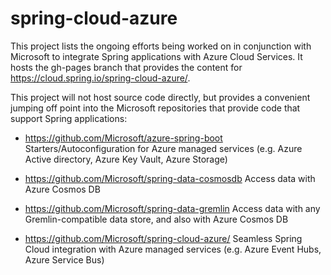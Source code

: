 # spring-cloud-azure

This project lists the ongoing efforts being worked on in conjunction with Microsoft
to integrate Spring applications with Azure Cloud Services.  It hosts the gh-pages branch
that provides the content for https://cloud.spring.io/spring-cloud-azure/.

This project will not host source code directly, but provides a convenient jumping off
point into the Microsoft repositories that provide code that support Spring applications:

- https://github.com/Microsoft/azure-spring-boot
  Starters/Autoconfiguration for Azure managed services (e.g. Azure Active directory, Azure Key Vault, Azure Storage)

- https://github.com/Microsoft/spring-data-cosmosdb
  Access data with Azure Cosmos DB

- https://github.com/Microsoft/spring-data-gremlin
  Access data with any Gremlin-compatible data store, and also with Azure Cosmos DB

- https://github.com/Microsoft/spring-cloud-azure/
  Seamless Spring Cloud integration with Azure managed services (e.g. Azure Event Hubs, Azure Service Bus)